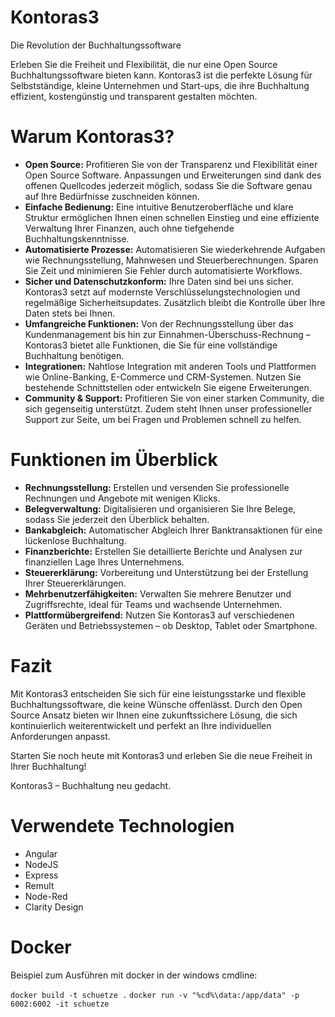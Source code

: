 # Kontoras3
Die Revolution der Buchhaltungssoftware

Erleben Sie die Freiheit und Flexibilität, die nur eine Open Source Buchhaltungssoftware bieten kann. Kontoras3 ist die perfekte Lösung für Selbstständige, kleine Unternehmen und Start-ups, die ihre Buchhaltung effizient, kostengünstig und transparent gestalten möchten.

# Warum Kontoras3?

* **Open Source:** Profitieren Sie von der Transparenz und Flexibilität einer Open Source Software. Anpassungen und Erweiterungen sind dank des offenen Quellcodes jederzeit möglich, sodass Sie die Software genau auf Ihre Bedürfnisse zuschneiden können.
* **Einfache Bedienung:** Eine intuitive Benutzeroberfläche und klare Struktur ermöglichen Ihnen einen schnellen Einstieg und eine effiziente Verwaltung Ihrer Finanzen, auch ohne tiefgehende Buchhaltungskenntnisse.
* **Automatisierte Prozesse:** Automatisieren Sie wiederkehrende Aufgaben wie Rechnungsstellung, Mahnwesen und Steuerberechnungen. Sparen Sie Zeit und minimieren Sie Fehler durch automatisierte Workflows.
* **Sicher und Datenschutzkonform:** Ihre Daten sind bei uns sicher. Kontoras3 setzt auf modernste Verschlüsselungstechnologien und regelmäßige Sicherheitsupdates. Zusätzlich bleibt die Kontrolle über Ihre Daten stets bei Ihnen.
* **Umfangreiche Funktionen:** Von der Rechnungsstellung über das Kundenmanagement bis hin zur Einnahmen-Überschuss-Rechnung – Kontoras3 bietet alle Funktionen, die Sie für eine vollständige Buchhaltung benötigen.
* **Integrationen:** Nahtlose Integration mit anderen Tools und Plattformen wie Online-Banking, E-Commerce und CRM-Systemen. Nutzen Sie bestehende Schnittstellen oder entwickeln Sie eigene Erweiterungen.
* **Community & Support:** Profitieren Sie von einer starken Community, die sich gegenseitig unterstützt. Zudem steht Ihnen unser professioneller Support zur Seite, um bei Fragen und Problemen schnell zu helfen.

# Funktionen im Überblick

* **Rechnungsstellung:** Erstellen und versenden Sie professionelle Rechnungen und Angebote mit wenigen Klicks.
* **Belegverwaltung:** Digitalisieren und organisieren Sie Ihre Belege, sodass Sie jederzeit den Überblick behalten.
* **Bankabgleich:** Automatischer Abgleich Ihrer Banktransaktionen für eine lückenlose Buchhaltung.
* **Finanzberichte:** Erstellen Sie detaillierte Berichte und Analysen zur finanziellen Lage Ihres Unternehmens.
* **Steuererklärung:** Vorbereitung und Unterstützung bei der Erstellung Ihrer Steuererklärungen.
* **Mehrbenutzerfähigkeiten:** Verwalten Sie mehrere Benutzer und Zugriffsrechte, ideal für Teams und wachsende Unternehmen.
* **Plattformübergreifend:** Nutzen Sie Kontoras3 auf verschiedenen Geräten und Betriebssystemen – ob Desktop, Tablet oder Smartphone.

# Fazit

Mit Kontoras3 entscheiden Sie sich für eine leistungsstarke und flexible Buchhaltungssoftware, die keine Wünsche offenlässt. Durch den Open Source Ansatz bieten wir Ihnen eine zukunftssichere Lösung, die sich kontinuierlich weiterentwickelt und perfekt an Ihre individuellen Anforderungen anpasst.

Starten Sie noch heute mit Kontoras3 und erleben Sie die neue Freiheit in Ihrer Buchhaltung!

Kontoras3 – Buchhaltung neu gedacht.

# Verwendete Technologien

* Angular
* NodeJS
* Express
* Remult
* Node-Red
* Clarity Design


# Docker

Beispiel zum Ausführen mit docker in der windows cmdline:

`docker build -t schuetze .`
`docker run -v "%cd%\data:/app/data" -p 6002:6002 -it schuetze`
